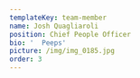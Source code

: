 ```yaml
---
templateKey: team-member
name: Josh Quagliaroli
position: Chief People Officer
bio: '  Peeps'
picture: /img/img_0185.jpg
order: 3
---
```


